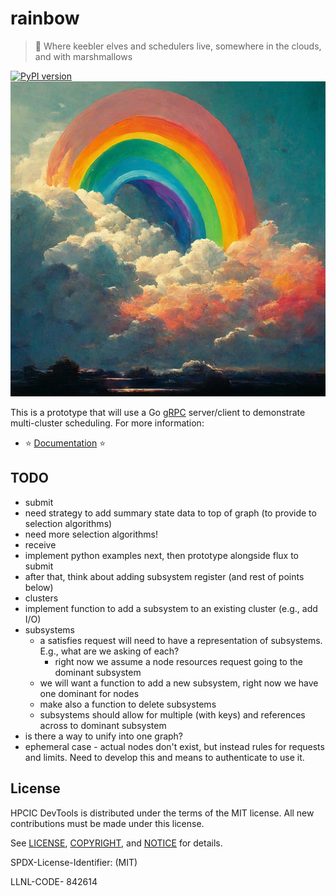 # rainbow

> 🌈️ Where keebler elves and schedulers live, somewhere in the clouds, and with marshmallows

[![PyPI version](https://badge.fury.io/py/rainbow-scheduler.svg)](https://badge.fury.io/py/rainbow-scheduler)
![docs/img/rainbow.png](docs/img/rainbow.png)

This is a prototype that will use a Go [gRPC](https://grpc.io/) server/client to demonstrate multi-cluster scheduling.
For more information:

 - ⭐️ [Documentation](https://converged-computing.github.io/rainbow) ⭐️


## TODO

- submit
 - need strategy to add summary state data to top of graph (to provide to selection algorithms)
 - need more selection algorithms!
- receive
 - implement python examples next, then prototype alongside flux to submit
 - after that, think about adding subsystem register (and rest of points below)
- clusters
 - implement function to add a subsystem to an existing cluster (e.g., add I/O)
- subsystems
  - a satisfies request will need to have a representation of subsystems. E.g., what are we asking of each?
    - right now we assume a node resources request going to the dominant subsystem
  - we will want a function to add a new subsystem, right now we have one dominant for nodes
  - make also a function to delete subsystems
  - subsystems should allow for multiple (with keys) and references across to dominant subsystem
- is there a way to unify into one graph?
- ephemeral case - actual nodes don't exist, but instead rules for requests and limits. Need to develop this and means to authenticate to use it.


## License

HPCIC DevTools is distributed under the terms of the MIT license.
All new contributions must be made under this license.

See [LICENSE](https://github.com/converged-computing/rainbow/blob/main/LICENSE),
[COPYRIGHT](https://github.com/converged-computing/rainbow/blob/main/COPYRIGHT), and
[NOTICE](https://github.com/converged-computing/rainbow/blob/main/NOTICE) for details.

SPDX-License-Identifier: (MIT)

LLNL-CODE- 842614

